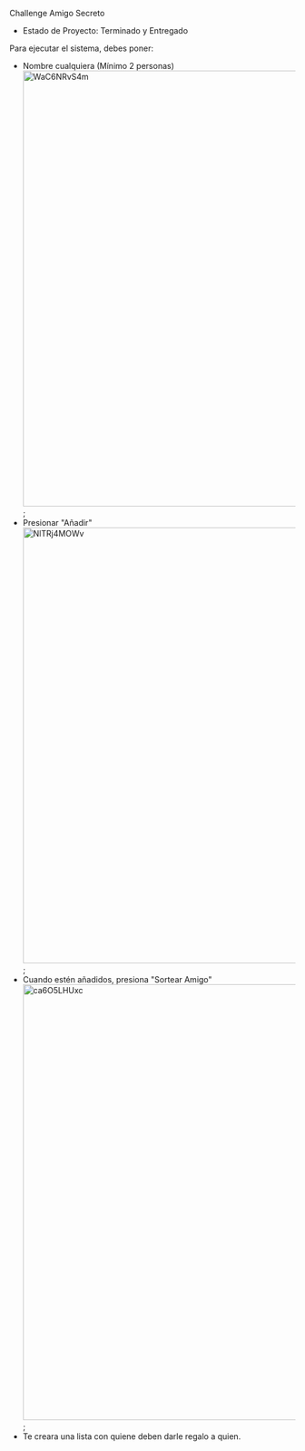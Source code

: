 Challenge Amigo Secreto

- Estado de Proyecto: Terminado y Entregado

 Para ejecutar el sistema, debes poner:
 - Nombre cualquiera (Mínimo 2 personas) <img width="933" height="768" alt="WaC6NRvS4m" src="https://github.com/user-attachments/assets/b89dc524-e901-41cc-8831-e41db8d0affd" />;
 - Presionar "Añadir" <img width="933" height="768" alt="NlTRj4MOWv" src="https://github.com/user-attachments/assets/145e4570-d0dd-4453-81ea-f0aa9b8d8020" />;
 - Cuando estén añadidos, presiona "Sortear Amigo" <img width="933" height="768" alt="ca6O5LHUxc" src="https://github.com/user-attachments/assets/df7f4851-3fbd-4e77-9f66-d277a95267ab" />;
 - Te creara una lista con quiene deben darle regalo a quien.
